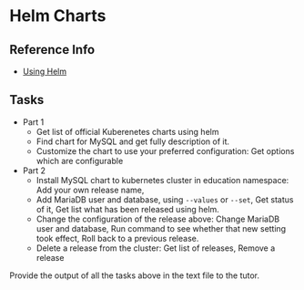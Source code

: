 # Helm Charts

## Reference Info

* [Using Helm](https://helm.sh/docs/intro/using_helm/)

## Tasks

* Part 1
    * Get list of official Kuberenetes charts using helm
    * Find chart for MySQL and get fully description of it.
    * Customize the chart to use your preferred configuration: Get options which are configurable
* Part 2
    * Install MySQL chart to kubernetes cluster in education namespace: Add your own release name,
    * Add MariaDB user and database, using `--values` or `--set`, Get status of it, Get list what has 
      been released using helm.
    * Change the configuration of the release above: Change MariaDB user and database, Run command 
      to see whether that new setting took effect, Roll back to a previous release.
    * Delete a release from the cluster: Get list of releases, Remove a release

Provide the output of all the tasks above in the text file to the tutor.